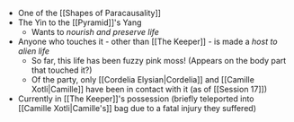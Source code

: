 - One of the [[Shapes of Paracausality]]
- The Yin to the [[Pyramid]]'s Yang
	- Wants to *nourish and preserve life*
- Anyone who touches it - other than [[The Keeper]] - is made a *host to alien life*
	- So far, this life has been fuzzy pink moss! (Appears on the body part that touched it?)
	- Of the party, only [[Cordelia Elysian|Cordelia]] and [[Camille Xotli|Camille]] have been in contact with it (as of [[Session 17]])
- Currently in [[The Keeper]]'s possession (briefly teleported into [[Camille Xotli|Camille's]] bag due to a fatal injury they suffered)